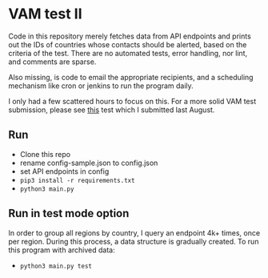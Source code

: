 # VAM test II

Code in this repository merely fetches data from API endpoints and prints out the IDs of countries whose contacts should be alerted, based on the criteria of the test. There are no automated tests, error handling, nor lint, and comments are sparse.

Also missing, is code to email the appropriate recipients, and a scheduling mechanism like cron or jenkins to run the program daily.

I only had a few scattered hours to focus on this. For a more solid VAM test submission, please see [this](https://medium.com/@mikefabrikant/software-engineer-technical-test-submission-c2c70ff52a51) test which I submitted last August.

## Run
- Clone this repo
- rename config-sample.json to config.json
- set API endpoints in config
- `pip3 install -r requirements.txt`
- `python3 main.py`

## Run in test mode option
In order to group all regions by country, I query an endpoint 4k+ times, once per region. During this process, a data structure is gradually created. To run this program with archived data:
- `python3 main.py test`
